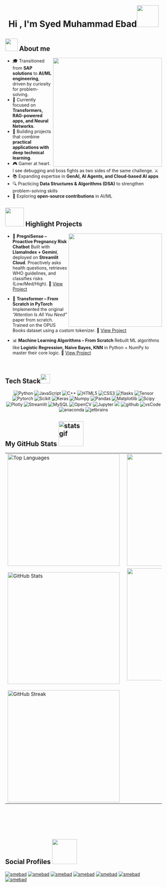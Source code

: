 <h1 align="center">Hi , I'm Syed Muhammad Ebad<img src="https://media.giphy.com/media/v1.Y2lkPTc5MGI3NjExMzFzdDI0ZXM5YWh4NW5wcWptYjVkZ2lhc2puY2xiN2pkYW83NXY4cSZlcD12MV9zdGlja2Vyc19zZWFyY2gmY3Q9cw/vKhKsyEFVK4IuEKzWY/giphy.gif" width="70"></h1>

## <picture><img src = "https://github.com/7oSkaaa/7oSkaaa/blob/main/Images/about_me.gif?raw=true" width = 40px></picture> About me

<picture> <img align="right" src="https://github.com/7oSkaaa/7oSkaaa/blob/main/Images/Right_Side.gif?raw=true" width = 350px></picture>
- 🎓 Transitioned from **SAP solutions** to **AI/ML engineering**, driven by curiosity for problem-solving.
- 🧠 Currently focused on **Transformers, RAG-powered apps, and Neural Networks**.
- 🎯 Building projects that combine **practical applications with deep technical learning**.
- 🎮 Gamer at heart. I see debugging and boss fights as two sides of the same challenge. ⚔️
- 📚 Expanding expertise in **GenAI, AI Agents, and Cloud-based AI apps**
- 🔍 Practicing **Data Structures & Algorithms (DSA)** to strengthen problem-solving skills
- 🤝 Exploring **open-source contributions** in AI/ML

## <picture><img src = "https://media.giphy.com/media/v1.Y2lkPTc5MGI3NjExM3J5aGdkNmN2c2o2bnNlbnl1NW44MGRoejh3NWEwaXB3azF1dTVhdCZlcD12MV9naWZzX3NlYXJjaCZjdD1n/xonOzxf2M8hNu/giphy.gif" width = 60px></picture> Highlight Projects

<picture> <img align="right" src="https://media.giphy.com/media/CVtNe84hhYF9u/giphy.gif" width = 300px></picture>
- 🤖 **PregniSense – Proactive Pregnancy Risk Chatbot**
  Built with **LlamaIndex + Gemini**, deployed on **Streamlit Cloud**. Proactively asks health questions, retrieves WHO guidelines, and classifies risks (Low/Med/High).
  🔗 [View Project](https://github.com/smebad/PregniSense)

* 🧩 **Transformer – From Scratch in PyTorch**
  Implemented the original *“Attention Is All You Need”* paper from scratch. Trained on the OPUS Books dataset using a custom tokenizer.
  🔗 [View Project](https://github.com/smebad/transformer-from-scratch)

* 📊 **Machine Learning Algorithms – From Scratch**
  Rebuilt ML algorithms like **Logistic Regression, Naive Bayes, KNN** in Python + NumPy to master their core logic.
  🔗 [View Project](https://github.com/smebad/Machine-Learning-Algorithms-From-Scratch)
<br>

## Tech Stack<img src = "https://media2.giphy.com/media/QssGEmpkyEOhBCb7e1/giphy.gif?cid=ecf05e47a0n3gi1bfqntqmob8g9aid1oyj2wr3ds3mg700bl&rid=giphy.gif" width = 30px> 

<p align="center">
    <img alt="Python" src="https://img.shields.io/badge/Python-3776AB?style=for-the-badge&logo=python&logoColor=white">
    <img alt="JavaScript" src="https://img.shields.io/badge/javascript-%23323330.svg?style=for-the-badge&logo=javascript&logoColor=%23F7DF1E">
    <img alt="C++" src="https://img.shields.io/badge/c++-%2300599C.svg?style=for-the-badge&logo=c%2B%2B&logoColor=white">
    <img alt="HTML5" src="https://img.shields.io/badge/html5-%23E34F26.svg?style=for-the-badge&logo=html5&logoColor=white">
    <img alt="CSS3" src="https://img.shields.io/badge/css3-%231572B6.svg?style=for-the-badge&logo=css3&logoColor=white">
	<img src="https://img.shields.io/badge/flask-%23000.svg?style=for-the-badge&logo=flask&logoColor=white" alt="flasks" />
    <img alt="Tensor" src="https://img.shields.io/badge/TensorFlow-FF6F00?style=for-the-badge&logo=tensorflow&logoColor=white">
    <img alt="Pytorch" src="https://img.shields.io/badge/PyTorch-%23EE4C2C.svg?style=for-the-badge&logo=PyTorch&logoColor=white">
    <img alt="Scikit" src="https://img.shields.io/badge/scikit_learn-F7931E?style=for-the-badge&logo=scikit-learn&logoColor=white">
    <img alt="Keras" src="https://img.shields.io/badge/Keras-D00000?style=for-the-badge&logo=Keras&logoColor=white">
    <img alt="Numpy" src="https://img.shields.io/badge/Numpy-777BB4?style=for-the-badge&logo=numpy&logoColor=white">
    <img alt="Pandas" src="https://img.shields.io/badge/Pandas-2C2D72?style=for-the-badge&logo=pandas&logoColor=white">
    <img alt="Matplotlib" src="https://img.shields.io/badge/Matplotlib-%23ffffff.svg?style=for-the-badge&logo=Matplotlib&logoColor=black">
    <img alt="Scipy" src="https://img.shields.io/badge/SciPy-%230C55A5.svg?style=for-the-badge&logo=scipy&logoColor=%white">
    <img alt="Plotly" src="https://img.shields.io/badge/Plotly-239120?style=for-the-badge&logo=plotly&logoColor=white">
    <img alt="Streamlit" src="https://img.shields.io/badge/Streamlit-FF4B4B?style=for-the-badge&logo=Streamlit&logoColor=white">
	<img alt="MySQL" src="https://img.shields.io/badge/Microsoft%20SQL%20Server-CC2927?style=for-the-badge&logo=microsoft%20sql%20server&logoColor=white">
    <img alt="OpenCV" src="https://img.shields.io/badge/OpenCV-27338e?style=for-the-badge&logo=OpenCV&logoColor=white">
    <img alt="Jupyter" src="https://img.shields.io/badge/Jupyter-F37626.svg?&style=for-the-badge&logo=Jupyter&logoColor=white">
    <img src="https://img.shields.io/badge/git-F05032.svg?style=for-the-badge&logo=git&logoColor=white">
	<img src="https://img.shields.io/badge/github-181717.svg?style=for-the-badge&logo=github&logoColor=white" alt="github">
    <img src="https://img.shields.io/badge/vscode-007ACC.svg?style=for-the-badge&logo=visualstudiocode&logoColor=white" alt="vsCode">
    <img src="https://img.shields.io/badge/Anaconda-%2344A833.svg?style=for-the-badge&logo=anaconda&logoColor=white" alt="anaconda">
    <img src="https://img.shields.io/badge/PyCharm-000000.svg?&style=for-the-badge&logo=PyCharm&logoColor=white" alt="jetbrains" />
</p>

## My GitHub Stats <img src="https://media.giphy.com/media/v1.Y2lkPTc5MGI3NjExM2Vlc3Q0dGEwZXRjZHBnYm9qc3RxNGphMjZidHd0MGVibWIxdmdmMyZlcD12MV9zdGlja2Vyc19zZWFyY2gmY3Q9cw/YOBYiO1RiAfK1cvI8l/giphy.gif" width="80px" alt="stats gif">

<table cellpadding="0" cellspacing="0" width="100%" style="border-collapse:collapse;">
  <tr>
    <td valign="top" align="left" style="padding-right:16px; min-width:320px;">
      <p style="margin:0;">
        <img src="https://github-readme-stats.vercel.app/api/top-langs?username=smebad&show_icons=true&theme=dark&locale=en&layout=compact"
             alt="Top Languages"
             style="display:block; width:360px; max-width:100%; height:auto; border:0;" />
      </p>
      <br>
      <p style="margin:0;">
        <img src="https://github-readme-stats.vercel.app/api?username=smebad&show_icons=true&theme=dark&locale=en"
             alt="GitHub Stats"
             style="display:block; width:360px; max-width:100%; height:auto; border:0;" />
      </p>
      <br>
      <p style="margin:0;">
        <img src="https://github-readme-streak-stats.herokuapp.com/?user=smebad&theme=dark"
             alt="GitHub Streak"
             style="display:block; width:360px; max-width:100%; height:auto; border:0;" />
      </p>
    </td>
    <td valign="top" align="right" style="width:340px; min-width:340px;">
      <p style="margin:0;">
        <img alt="Coding" src="https://cdn.dribbble.com/users/1277312/screenshots/14733298/media/39b1045e593737587dd60e42c8422d1f.gif"
             style="display:block; margin:0 0 8px auto; width:360px; max-width:100%; height:auto; border:0;" />
      </p>
      <p style="margin:0;">
        <img alt="Coding" src="https://media.giphy.com/media/836HiJc7pgzy8iNXCn/giphy.gif"
             style="display:block; margin:0 auto; width:360px; max-width:100%; height:auto; border:0;" />
      </p>
    </td>
  </tr>
</table>

<br><br><br><br>

## Social Profiles <img src="https://media.giphy.com/media/v1.Y2lkPWVjZjA1ZTQ3dnlmM3ZocXR4Z2tlMzByaGk3dnFxdGVuaXR4YjVpbzA5eDRtMjVnayZlcD12MV9zdGlja2Vyc19zZWFyY2gmY3Q9dHM/gIkM6hiJfvSIIJCnKy/giphy.gif" width="80px">
<a href="https://pk.linkedin.com/in/syed-ebad-ml" target="blank"><img align="center" src="https://img.shields.io/badge/linkedin-%230077B5.svg?style=for-the-badge&logo=linkedin&logoColor=white" alt="smebad"/></a>
<a href="https://www.facebook.com/mohammad.ebad.1/" target="blank"><img align="center" src="https://img.shields.io/badge/Facebook-%231877F2.svg?style=for-the-badge&logo=Facebook&logoColor=white" alt="smebad"/></a>
<a href="https://www.instagram.com/smebad1996/" target="blank"><img align="center" src="https://img.shields.io/badge/Instagram-%23E4405F.svg?style=for-the-badge&logo=Instagram&logoColor=white)" alt="smebad"/></a>
<a href="https://github.com/smebad" target="blank"><img align="center" src="https://img.shields.io/badge/github-%23121011.svg?style=for-the-badge&logo=github&logoColor=white" alt="smebad"/></a>
<a href="https://leetcode.com/u/smebad/" target="blank"><img align="center" src="https://img.shields.io/badge/LeetCode-000000?style=for-the-badge&logo=LeetCode&logoColor=#d16c06" alt="smebad"/></a>
<a href="https://www.kaggle.com/syedmuhammadebad" target="blank"><img align="center" src="https://img.shields.io/badge/Kaggle-035a7d?style=for-the-badge&logo=kaggle&logoColor=white" alt="smebad"/></a>
<a href="https://psnprofiles.com/evilspirit1996" target="blank"><img align="center" src="https://img.shields.io/badge/PSN-%230070D1.svg?style=for-the-badge&logo=Playstation&logoColor=white" alt="smebad"/></a>

